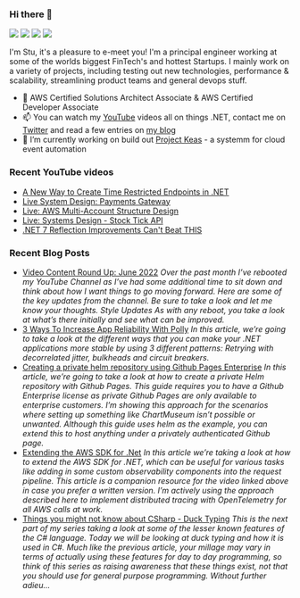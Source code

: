 ### Hi there 👋

[![](https://img.shields.io/badge/-@im5tu-%231DA1F2?style=flat-square&logo=twitter&logoColor=ffffff)](https://bit.ly/im5tu-tw)
[![](https://img.shields.io/badge/-@im5tu-black?style=flat-square&logo=github)](https://bit.ly/im5tu-github)
[![](https://img.shields.io/badge/-@im5tu-red?style=flat-square&logo=youtube)](https://bit.ly/im5tu-yt)
[![](https://img.shields.io/badge/-Stuart%20Blackler-blue?style=flat-square&logo=Linkedin&logoColor=white)](https://bit.ly/im5tu-li)

I'm Stu, it's a pleasure to e-meet you! I'm a principal engineer working at some of the worlds biggest FinTech's and hottest Startups. I mainly work on a variety of projects, including testing out new technologies, performance & scalability, streamlining product teams and general devops stuff.

- 🌱 AWS Certified Solutions Architect Associate & AWS Certified Developer Associate
- 📫 You can watch my [YouTube](https://bit.ly/im5tu-yt-sub) videos all on things .NET, contact me on [Twitter](https://bit.ly/im5tu-tw) and read a few entries on [my blog](https://bit.ly/im5tu-articles)
- 🔭 I’m currently working on build out [Project Keas](https://github.com/projectkeas) - a systemm for cloud event automation

### Recent YouTube videos
<!--START_SECTION:youtube-->
- [A New Way to Create Time Restricted Endpoints in .NET](https:&#x2F;&#x2F;www.youtube.com&#x2F;watch?v&#x3D;oNQdDjvS_54)
- [Live System Design: Payments Gateway](https:&#x2F;&#x2F;www.youtube.com&#x2F;watch?v&#x3D;cSetznf9CWA)
- [Live: AWS Multi-Account Structure Design](https:&#x2F;&#x2F;www.youtube.com&#x2F;watch?v&#x3D;DxxtGEekhJY)
- [Live: Systems Design - Stock Tick API](https:&#x2F;&#x2F;www.youtube.com&#x2F;watch?v&#x3D;jSSsRMD3RUY)
- [.NET 7 Reflection Improvements Can&#39;t Beat THIS](https:&#x2F;&#x2F;www.youtube.com&#x2F;watch?v&#x3D;AlI-lYmUOaA)
<!--END_SECTION:youtube-->
### Recent Blog Posts
<!--START_SECTION:blog-->
- [Video Content Round Up: June 2022](https:&#x2F;&#x2F;im5tu.io&#x2F;article&#x2F;2022&#x2F;06&#x2F;video-content-round-up-june-2022&#x2F;) 
*Over the past month I’ve rebooted my YouTube Channel as I’ve had some additional time to sit down and think about how I want things to go moving forward. Here are some of the key updates from the channel. Be sure to take a look and let me know your thoughts.
Style Updates As with any reboot, you take a look at what’s there initially and see what can be improved.*
- [3 Ways To Increase App Reliability With Polly](https:&#x2F;&#x2F;im5tu.io&#x2F;article&#x2F;2022&#x2F;02&#x2F;3-ways-to-increase-app-reliability-with-polly&#x2F;) 
*In this article, we’re going to take a look at the different ways that you can make your .NET applications more stable by using 3 different patterns: Retrying with decorrelated jitter, bulkheads and circuit breakers.*
- [Creating a private helm repository using Github Pages Enterprise](https:&#x2F;&#x2F;im5tu.io&#x2F;article&#x2F;2022&#x2F;01&#x2F;creating-a-private-helm-repository-using-github-pages-enterprise&#x2F;) 
*In this article, we’re going to take a look at how to create a private Helm repository with Github Pages. This guide requires you to have a Github Enterprise license as private Github Pages are only available to enterprise customers. I’m showing this approach for the scenarios where setting up something like ChartMuseum isn’t possible or unwanted. Although this guide uses helm as the example, you can extend this to host anything under a privately authenticated Github page.*
- [Extending the AWS SDK for .Net](https:&#x2F;&#x2F;im5tu.io&#x2F;article&#x2F;2022&#x2F;01&#x2F;extending-the-aws-sdk-for-.net&#x2F;) 
*In this article we’re taking a look at how to extend the AWS SDK for .NET, which can be useful for various tasks like adding in some custom observability components into the request pipeline. This article is a companion resource for the video linked above in case you prefer a written version. I’m actively using the approach described here to implement distributed tracing with OpenTelemetry for all AWS calls at work.*
- [Things you might not know about CSharp - Duck Typing](https:&#x2F;&#x2F;im5tu.io&#x2F;article&#x2F;2022&#x2F;01&#x2F;things-you-might-not-know-about-csharp-duck-typing&#x2F;) 
*This is the next part of my series taking a look at some of the lesser known features of the C# language. Today we will be looking at duck typing and how it is used in C#. Much like the previous article, your millage may vary in terms of actually using these features for day to day programming, so think of this series as raising awareness that these things exist, not that you should use for general purpose programming. Without further adieu…*
<!--END_SECTION:blog-->
